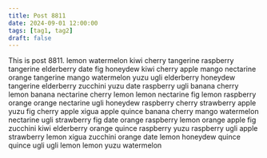 ```yaml
---
title: Post 8811
date: 2024-09-01 12:00:00
tags: [tag1, tag2]
draft: false
---
```

This is post 8811.
lemon
watermelon
kiwi
cherry
tangerine
raspberry
tangerine
elderberry
date
fig
honeydew
kiwi
cherry
apple
mango
nectarine
orange
tangerine
mango
watermelon
yuzu
ugli
elderberry
honeydew
tangerine
elderberry
zucchini
yuzu
date
raspberry
ugli
banana
cherry
lemon
banana
nectarine
cherry
lemon
lemon
nectarine
fig
lemon
raspberry
orange
orange
nectarine
ugli
honeydew
raspberry
cherry
strawberry
apple
yuzu
fig
cherry
apple
xigua
apple
quince
banana
cherry
mango
watermelon
nectarine
ugli
strawberry
fig
date
orange
raspberry
lemon
orange
apple
fig
zucchini
kiwi
elderberry
orange
quince
raspberry
yuzu
raspberry
ugli
apple
strawberry
lemon
xigua
zucchini
orange
date
lemon
honeydew
quince
quince
ugli
ugli
lemon
lemon
yuzu
watermelon
